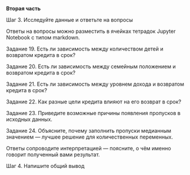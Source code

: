 **Вторая часть**

Шаг 3. Исследуйте данные и ответьте на вопросы

Ответы на вопросы можно разместить в ячейках тетрадок Jupyter Notebook с типом markdown.

Задание 19. Есть ли зависимость между количеством детей и возвратом кредита в срок?

Задание 20. Есть ли зависимость между семейным положением и возвратом кредита в срок?

Задание 21. Есть ли зависимость между уровнем дохода и возвратом кредита в срок?

Задание 22. Как разные цели кредита влияют на его возврат в срок?

Задание 23. Приведите возможные причины появления пропусков в исходных данных.

Задание 24. Объясните, почему заполнить пропуски медианным значением — лучшее решение для количественных переменных.

Ответы сопроводите интерпретацией — поясните, о чём именно говорит полученный вами результат.

Шаг 4. Напишите общий вывод
